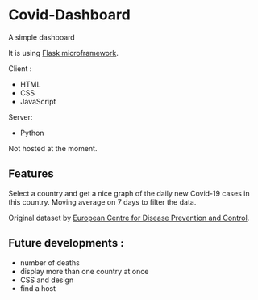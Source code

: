 # Covid-Dashboard
A simple dashboard

It is using [Flask microframework](https://flask.palletsprojects.com/en/1.1.x/).

Client :
- HTML
- CSS
- JavaScript

Server:
- Python

Not hosted at the moment.

## Features

Select a country and get a nice graph of the daily new Covid-19 cases in this country. Moving average on 7 days to filter the data.

Original dataset by [European Centre for Disease Prevention and Control](https://www.ecdc.europa.eu/en/publications-data/download-todays-data-geographic-distribution-covid-19-cases-worldwide).

## Future developments :
- number of deaths
- display more than one country at once
- CSS and design
- find a host
